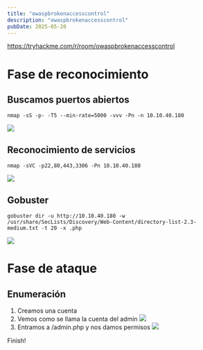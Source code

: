 ```yaml
---
title: "owaspbrokenaccesscontrol"
description: "owaspbrokenaccesscontrol"
pubDate: 2025-05-20
---
```


https://tryhackme.com/r/room/owaspbrokenaccesscontrol

# Fase de reconocimiento

## Buscamos puertos abiertos

````
nmap -sS -p- -T5 --min-rate=5000 -vvv -Pn -n 10.10.40.180
````

![](https://uuqke3c479llohf3.public.blob.vercel-storage.com/Pasted%20image%2020240501175827.png)

## Reconocimiento de servicios

````
nmap -sVC -p22,80,443,3306 -Pn 10.10.40.180
````

![](https://uuqke3c479llohf3.public.blob.vercel-storage.com/Pasted%20image%2020240501175950.png)

## Gobuster

````
gobuster dir -u http://10.10.40.180 -w /usr/share/SecLists/Discovery/Web-Content/directory-list-2.3-medium.txt -t 20 -x .php
````

![](https://uuqke3c479llohf3.public.blob.vercel-storage.com/Pasted%20image%2020240501181016.png)

# Fase de ataque

## Enumeración

1. Creamos una cuenta
1. Vemos como se llama la cuenta del admin
   ![](https://uuqke3c479llohf3.public.blob.vercel-storage.com/Pasted%20image%2020240501180452.png)
1. Entramos a /admin.php y nos damos permisos
   ![](https://uuqke3c479llohf3.public.blob.vercel-storage.com/Pasted%20image%2020240501181113.png)

Finish!
